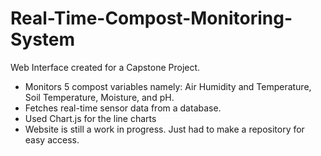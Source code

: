 # Real-Time-Compost-Monitoring-System
Web Interface created for a Capstone Project.
- Monitors 5 compost variables namely: Air Humidity and Temperature, Soil Temperature, Moisture, and pH.
- Fetches real-time sensor data from a database.
- Used Chart.js for the line charts
- Website is still a work in progress. Just had to make a repository for easy access.
